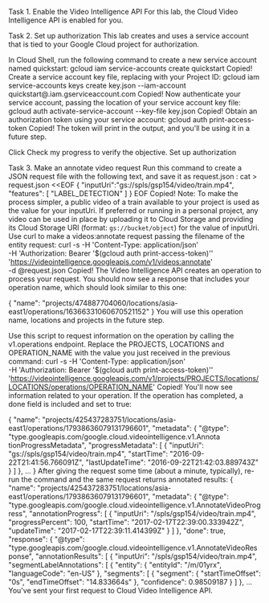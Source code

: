 Task 1. Enable the Video Intelligence API
For this lab, the Cloud Video Intelligence API is enabled for you.

Task 2. Set up authorization
This lab creates and uses a service account that is tied to your Google Cloud project for authorization.

In Cloud Shell, run the following command to create a new service account named quickstart:
gcloud iam service-accounts create quickstart
Copied!
Create a service account key file, replacing <your-project-123> with your Project ID:
gcloud iam service-accounts keys create key.json --iam-account quickstart@<your-project-123>.iam.gserviceaccount.com
Copied!
Now authenticate your service account, passing the location of your service account key file:
gcloud auth activate-service-account --key-file key.json
Copied!
Obtain an authorization token using your service account:
gcloud auth print-access-token
Copied!
The token will print in the output, and you'll be using it in a future step.

Click Check my progress to verify the objective.
Set up authorization

Task 3. Make an annotate video request
Run this command to create a JSON request file with the following text, and save it as request.json :
cat > request.json <<EOF
{
   "inputUri":"gs://spls/gsp154/video/train.mp4",
   "features": [
       "LABEL_DETECTION"
   ]
}
EOF
Copied!
Note: To make the process simpler, a public video of a train available to your project is used as the value for your inputUri. If preferred or running in a personal project, any video can be used in place by uploading it to Cloud Storage and providing its Cloud Storage URI (format: `gs://bucket/object`) for the value of inputUri.
Use curl to make a videos:annotate request passing the filename of the entity request:
curl -s -H 'Content-Type: application/json' \
    -H 'Authorization: Bearer '$(gcloud auth print-access-token)'' \
    'https://videointelligence.googleapis.com/v1/videos:annotate' \
    -d @request.json
Copied!
The Video Intelligence API creates an operation to process your request. You should now see a response that includes your operation name, which should look similar to this one:

{
  "name": "projects/474887704060/locations/asia-east1/operations/16366331060670521152"
}
You will use this operation name, locations and projects in the future step.

Use this script to request information on the operation by calling the v1.operations endpoint. Replace the PROJECTS, LOCATIONS and OPERATION_NAME with the value you just received in the previous command:
curl -s -H 'Content-Type: application/json' \
    -H 'Authorization: Bearer '$(gcloud auth print-access-token)'' \
    'https://videointelligence.googleapis.com/v1/projects/PROJECTS/locations/LOCATIONS/operations/OPERATION_NAME'
Copied!
You'll now see information related to your operation. If the operation has completed, a done field is included and set to true:

{
  "name": "projects/425437283751/locations/asia-east1/operations/17938636079131796601",
  "metadata": {
    "@type": "type.googleapis.com/google.cloud.videointelligence.v1.Annota
tionProgressMetadata",
    "progressMetadata": [
      {
        "inputUri": "gs://spls/gsp154/video/train.mp4",
        "startTime": "2016-09-22T21:41:56.766091Z",
        "lastUpdateTime": "2016-09-22T21:42:03.889743Z"
      }
    ]
  },
  ...
}
After giving the request some time (about a minute, typically), re-run the command and the same request returns annotated results:
{
  "name": "projects/425437283751/locations/asia-east1/operations/17938636079131796601",
  "metadata": {
    "@type": "type.googleapis.com/google.cloud.videointelligence.v1.AnnotateVideoProgress",
    "annotationProgress": [
      {
        "inputUri": "/spls/gsp154/video/train.mp4",
        "progressPercent": 100,
        "startTime": "2017-02-17T22:39:00.333942Z",
        "updateTime": "2017-02-17T22:39:11.414399Z"
      }
    ]
  },
  "done": true,
  "response": {
    "@type": "type.googleapis.com/google.cloud.videointelligence.v1.AnnotateVideoResponse",
    "annotationResults": [
      {
        "inputUri": "/spls/gsp154/video/train.mp4",
        "segmentLabelAnnotations": [
          {
            "entity": {
              "entityId": "/m/01yrx",
              "languageCode": "en-US"
            },
            "segments": [
              {
                "segment": {
                  "startTimeOffset": "0s",
                  "endTimeOffset": "14.833664s"
                },
                "confidence": 0.98509187
              }
            ]
          },
         ...
You've sent your first request to Cloud Video Intelligence API.